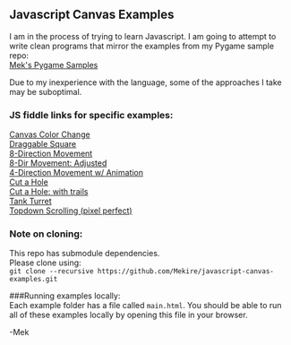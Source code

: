 ## Javascript Canvas Examples

I am in the process of trying to learn Javascript.  I am going to attempt to write clean programs that mirror the examples from my Pygame sample repo:  
[Mek's Pygame Samples](https://github.com/Mekire/meks-pygame-samples)

Due to my inexperience with the language, some of the approaches I take may be suboptimal.


### JS fiddle links for specific examples:
[Canvas Color Change](http://jsfiddle.net/Mekire/ms6mhhLn/embedded/result/)  
[Draggable Square](http://jsfiddle.net/Mekire/56youx6p/embedded/result/)  
[8-Direction Movement](http://jsfiddle.net/Mekire/hhv4fuja/embedded/result/)  
[8-Dir Movement: Adjusted](http://jsfiddle.net/Mekire/fq51r7ax/embedded/result/)  
[4-Direction Movement w/ Animation](http://jsfiddle.net/Mekire/4kg90jbo/embedded/result/)  
[Cut a Hole](http://jsfiddle.net/Mekire/wq6ynruq/embedded/result/)  
[Cut a Hole: with trails](http://jsfiddle.net/Mekire/L1zymfh7/embedded/result/)  
[Tank Turret](http://jsfiddle.net/Mekire/z3aqbxd0/embedded/result/)  
[Topdown Scrolling (pixel perfect)](http://jsfiddle.net/Mekire/5ez5whvf/embedded/result/)  


### Note on cloning:  
This repo has submodule dependencies.  
Please clone using:  
```git clone --recursive https://github.com/Mekire/javascript-canvas-examples.git```

###Running examples locally:  
Each example folder has a file called ```main.html```.  You should be able to run all of these examples locally by opening this file in your browser.


-Mek
